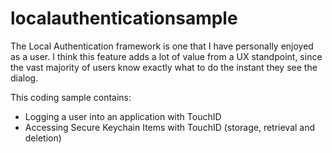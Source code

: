 # localauthenticationsample

The Local Authentication framework is one that I have personally enjoyed as a user. I think this feature adds a lot of value from a UX standpoint, since the vast majority of users know exactly what to do the instant they see the dialog.

This coding sample contains:
- Logging a user into an application with TouchID 
- Accessing Secure Keychain Items with TouchID (storage, retrieval and deletion)
